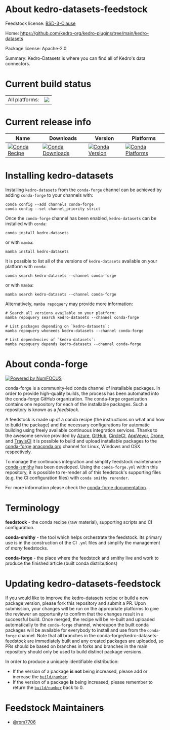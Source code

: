 About kedro-datasets-feedstock
==============================

Feedstock license: [BSD-3-Clause](https://github.com/conda-forge/kedro-datasets-feedstock/blob/main/LICENSE.txt)

Home: https://github.com/kedro-org/kedro-plugins/tree/main/kedro-datasets

Package license: Apache-2.0

Summary: Kedro-Datasets is where you can find all of Kedro's data connectors.

Current build status
====================


<table><tr><td>All platforms:</td>
    <td>
      <a href="https://dev.azure.com/conda-forge/feedstock-builds/_build/latest?definitionId=19496&branchName=main">
        <img src="https://dev.azure.com/conda-forge/feedstock-builds/_apis/build/status/kedro-datasets-feedstock?branchName=main">
      </a>
    </td>
  </tr>
</table>

Current release info
====================

| Name | Downloads | Version | Platforms |
| --- | --- | --- | --- |
| [![Conda Recipe](https://img.shields.io/badge/recipe-kedro--datasets-green.svg)](https://anaconda.org/conda-forge/kedro-datasets) | [![Conda Downloads](https://img.shields.io/conda/dn/conda-forge/kedro-datasets.svg)](https://anaconda.org/conda-forge/kedro-datasets) | [![Conda Version](https://img.shields.io/conda/vn/conda-forge/kedro-datasets.svg)](https://anaconda.org/conda-forge/kedro-datasets) | [![Conda Platforms](https://img.shields.io/conda/pn/conda-forge/kedro-datasets.svg)](https://anaconda.org/conda-forge/kedro-datasets) |

Installing kedro-datasets
=========================

Installing `kedro-datasets` from the `conda-forge` channel can be achieved by adding `conda-forge` to your channels with:

```
conda config --add channels conda-forge
conda config --set channel_priority strict
```

Once the `conda-forge` channel has been enabled, `kedro-datasets` can be installed with `conda`:

```
conda install kedro-datasets
```

or with `mamba`:

```
mamba install kedro-datasets
```

It is possible to list all of the versions of `kedro-datasets` available on your platform with `conda`:

```
conda search kedro-datasets --channel conda-forge
```

or with `mamba`:

```
mamba search kedro-datasets --channel conda-forge
```

Alternatively, `mamba repoquery` may provide more information:

```
# Search all versions available on your platform:
mamba repoquery search kedro-datasets --channel conda-forge

# List packages depending on `kedro-datasets`:
mamba repoquery whoneeds kedro-datasets --channel conda-forge

# List dependencies of `kedro-datasets`:
mamba repoquery depends kedro-datasets --channel conda-forge
```


About conda-forge
=================

[![Powered by
NumFOCUS](https://img.shields.io/badge/powered%20by-NumFOCUS-orange.svg?style=flat&colorA=E1523D&colorB=007D8A)](https://numfocus.org)

conda-forge is a community-led conda channel of installable packages.
In order to provide high-quality builds, the process has been automated into the
conda-forge GitHub organization. The conda-forge organization contains one repository
for each of the installable packages. Such a repository is known as a *feedstock*.

A feedstock is made up of a conda recipe (the instructions on what and how to build
the package) and the necessary configurations for automatic building using freely
available continuous integration services. Thanks to the awesome service provided by
[Azure](https://azure.microsoft.com/en-us/services/devops/), [GitHub](https://github.com/),
[CircleCI](https://circleci.com/), [AppVeyor](https://www.appveyor.com/),
[Drone](https://cloud.drone.io/welcome), and [TravisCI](https://travis-ci.com/)
it is possible to build and upload installable packages to the
[conda-forge](https://anaconda.org/conda-forge) [anaconda.org](https://anaconda.org/)
channel for Linux, Windows and OSX respectively.

To manage the continuous integration and simplify feedstock maintenance
[conda-smithy](https://github.com/conda-forge/conda-smithy) has been developed.
Using the ``conda-forge.yml`` within this repository, it is possible to re-render all of
this feedstock's supporting files (e.g. the CI configuration files) with ``conda smithy rerender``.

For more information please check the [conda-forge documentation](https://conda-forge.org/docs/).

Terminology
===========

**feedstock** - the conda recipe (raw material), supporting scripts and CI configuration.

**conda-smithy** - the tool which helps orchestrate the feedstock.
                   Its primary use is in the construction of the CI ``.yml`` files
                   and simplify the management of *many* feedstocks.

**conda-forge** - the place where the feedstock and smithy live and work to
                  produce the finished article (built conda distributions)


Updating kedro-datasets-feedstock
=================================

If you would like to improve the kedro-datasets recipe or build a new
package version, please fork this repository and submit a PR. Upon submission,
your changes will be run on the appropriate platforms to give the reviewer an
opportunity to confirm that the changes result in a successful build. Once
merged, the recipe will be re-built and uploaded automatically to the
`conda-forge` channel, whereupon the built conda packages will be available for
everybody to install and use from the `conda-forge` channel.
Note that all branches in the conda-forge/kedro-datasets-feedstock are
immediately built and any created packages are uploaded, so PRs should be based
on branches in forks and branches in the main repository should only be used to
build distinct package versions.

In order to produce a uniquely identifiable distribution:
 * If the version of a package **is not** being increased, please add or increase
   the [``build/number``](https://docs.conda.io/projects/conda-build/en/latest/resources/define-metadata.html#build-number-and-string).
 * If the version of a package **is** being increased, please remember to return
   the [``build/number``](https://docs.conda.io/projects/conda-build/en/latest/resources/define-metadata.html#build-number-and-string)
   back to 0.

Feedstock Maintainers
=====================

* [@rxm7706](https://github.com/rxm7706/)

